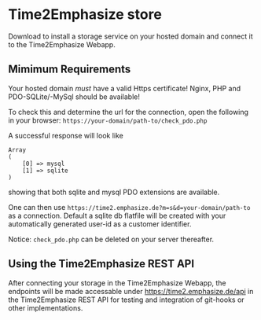 # Time2Emphasize store

Download to install a storage service on your hosted domain and connect it to the Time2Emphasize Webapp.

## Mimimum Requirements

Your hosted domain *must* have a valid Https certificate! 
Nginx, PHP and PDO-SQLite/-MySql should be available! 

To check this and determine the url for the connection, open the following in your browser: `https://your-domain/path-to/check_pdo.php`

A successful response will look like
```
Array
(
    [0] => mysql
    [1] => sqlite
)
```
showing that both sqlite and mysql PDO extensions are available.

One can then use `https://time2.emphasize.de?m=s&d=your-domain/path-to` as a connection. Default a sqlite db flatfile will be created with your automatically generated user-id as a customer identifier.

Notice: `check_pdo.php` can be deleted on your server thereafter.

## Using the Time2Emphasize REST API

After connecting your storage in the Time2Emphasize Webapp, the endpoints will be made accessable under https://time2.emphasize.de/api in the Time2Emphasize REST API for testing and integration of git-hooks or other implementations.
